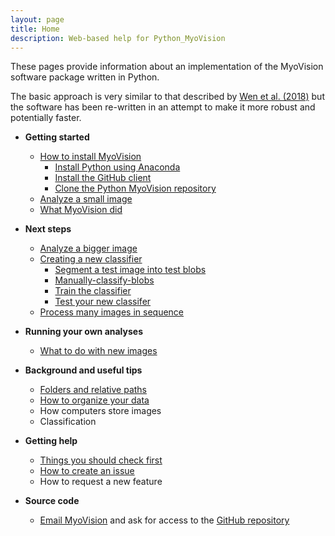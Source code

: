 ```yaml
---
layout: page
title: Home
description: Web-based help for Python_MyoVision
---
```


These pages provide information about an implementation of the MyoVision software package written in Python.

The basic approach is very similar to that described by [Wen et al. (2018)](https://www.physiology.org/doi/full/10.1152/japplphysiol.00762.2017) but the software has been re-written in an attempt to make it more robust and potentially faster.

+ **Getting started**
  + [How to install MyoVision](pages/how-to-install-myovision/how-to-install-myovision.html)
    + [Install Python using Anaconda](pages/how-to-install-myovision/install-python-using-anaconda/install-python-using-anaconda.html)
    + [Install the GitHub client](pages/how-to-install-myovision/install-the-github-client/install-the-github-client.html)
    + [Clone the Python MyoVision repository](pages/how-to-install-myovision/clone-the-python-myovision-repository/clone-the-python-myovision-repository)
  + [Analyze a small image](pages/analyze-a-small-image/analyze-a-small-image.html)
  + [What MyoVision did](pages/what-myovision-did/what-myovision-did.html)  
  
+ **Next steps**
  + [Analyze a bigger image](pages/analyze-a-bigger-image/analyze-a-bigger-image.html)
  + [Creating a new classifier](pages/creating-a-new-classifier/creating-a-new-classifier.html)
    + [Segment a test image into test blobs](pages/creating-a-new-classifier/segment-a-test-image-into-test-blobs/segment-a-test-image-into-test-blobs.html)
    + [Manually-classify-blobs](pages/creating-a-new-classifier/manually-classify-blobs/manually-classify-blobs.html)
    + [Train the classifier](pages/creating-a-new-classifier/train-the-classifier/train-the-classifier.html)
    + [Test your new classifer](pages/creating-a-new-classifier/test-your-new-classifier/test-your-new-classifier.html)
  + [Process many images in sequence](pages/process-many-images-in-sequence/process-many-images-in-sequence.html)  
  
+ **Running your own analyses**
  + [What to do with new images](pages/what-to-do-with-new-images/what-to-do-with-new-images.html)  
  
+ **Background and useful tips**
  + [Folders and relative paths](pages/background-and-useful-tips/folders-and-relative-paths.md)
  + [How to organize your data](pages/background-and-useful-tips/how-to-organize-your-data.md)
  + How computers store images
  + Classification  
  
+ **Getting help**
  + [Things you should check first](pages/help_and_resources/things-you-should-check-first/things-you-should-check-first.html)
  + [How to create an issue](pages/help_and_resources/how-to-create-an-issue/how-to-create-an-issue.html)
  + How to request a new feature  
  
+ **Source code**
  + [Email MyoVision](mailto:CMB-UK@uky.edu) and ask for access to the [GitHub repository](https://github.com/Campbell-Muscle-Lab/Python_MyoVision/)